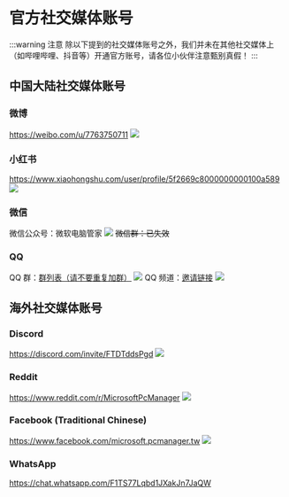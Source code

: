 # 官方社交媒体账号

:::warning 注意
除以下提到的社交媒体账号之外，我们并未在其他社交媒体上（如哔哩哔哩、抖音等）开通官方账号，请各位小伙伴注意甄别真假！
:::

## 中国大陆社交媒体账号

### 微博
<https://weibo.com/u/7763750711>
![](../assets/appendix/social-account/weibo.png)

### 小红书
<https://www.xiaohongshu.com/user/profile/5f2669c8000000000100a589>
![](../assets/appendix/social-account/xiaohongshu.png)

### 微信
微信公众号：微软电脑管家
![](../assets/appendix/social-account/wechat.png)
~~微信群：已失效~~

### QQ
QQ 群：[群列表（请不要重复加群）](https://forms.office.com/pages/responsepage.aspx?id=v4j5cvGGr0GRqy180BHbR7Jc7yMooGtIh8-T51_PVotUNkZSWVJSQVo4SFZVUUtDSDVHRjA4MTFMWi4u)
![](../assets/appendix/social-account/QQ-group.png)
QQ 频道：[邀请链接](https://qun.qq.com/qqweb/qunpro/share?_wv=3&_wwv=128&appChannel=share&inviteCode=2bVm80&from=246610&biz=ka#/pc)
![](../assets/appendix/social-account/QQ-channel.png)

## 海外社交媒体账号

### Discord
<https://discord.com/invite/FTDTddsPgd>
![](../assets/appendix/social-account/discord.png)

### Reddit
<https://www.reddit.com/r/MicrosoftPcManager>
![](../assets/appendix/social-account/reddit.png)

### Facebook (Traditional Chinese)
<https://www.facebook.com/microsoft.pcmanager.tw>
![](../assets/appendix/social-account/facebook.png)

### WhatsApp
<https://chat.whatsapp.com/F1TS77Lqbd1JXakJn7JaQW>